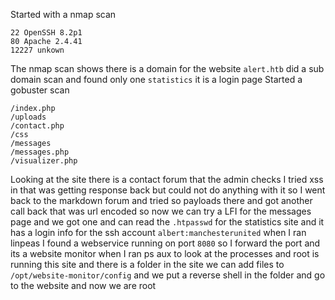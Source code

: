 Started with a nmap scan
```
22 OpenSSH 8.2p1
80 Apache 2.4.41
12227 unkown
```
The nmap scan shows there is a domain for the website `alert.htb` did a sub domain scan and found only one `statistics` it is a login page 
Started a gobuster scan
```
/index.php
/uploads
/contact.php
/css
/messages
/messages.php
/visualizer.php
```
Looking at the site there is a contact forum that the admin checks I tried xss in that was getting response back but could not do anything with it so I went back to the markdown forum and tried so payloads there and got another call back that was url encoded so now we can try a LFI for the messages page and we got one and can read the `.htpasswd` for the statistics site and it has a login info for the ssh account `albert:manchesterunited` when I ran linpeas I found a webservice running on port `8080` so I forward the port and its a website monitor when I ran ps aux to look at the processes and root is running this site and there is a folder in the site we can add files to `/opt/website-monitor/config` and we put a reverse shell in the folder and go to the website and now we are root  